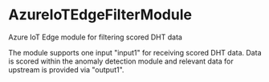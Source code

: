 # AzureIoTEdgeFilterModule
Azure IoT Edge module for filtering scored DHT data

The module supports one input "input1" for receiving scored DHT data.
Data is scored within the anomaly detection module and relevant data for upstream is provided via "output1".
